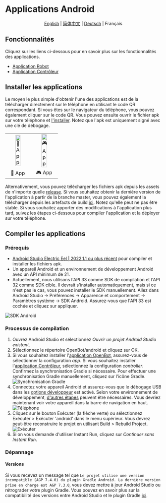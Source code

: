 # Applications Android

<p align="center">
  <a href="README.md">English</a> |
  <a href="README.zh-CN.md">简体中文</a> |
  <a href="README.de-DE.md">Deutsch</a> |
  <span>Français</span>
</p>

## Fonctionnalités

Cliquez sur les liens ci-dessous pour en savoir plus sur les fonctionnalités des applications.

- [Application Robot](robot/README.md)
- [Application Contrôleur](controller/README.md)

## Installer les applications

Le moyen le plus simple d'obtenir l'une des applications est de la télécharger directement sur le téléphone en utilisant le code QR correspondant. Si vous êtes sur le navigateur du téléphone, vous pouvez également cliquer sur le code QR. Vous pouvez ensuite ouvrir le fichier apk sur votre téléphone et [l'installer](https://www.lifewire.com/install-apk-on-android-4177185). Notez que l'apk est uniquement signé avec une clé de débogage.

<table style="width:100%;border:none;text-align:center">
  <tr>
    <td>  <a href="https://app.openbot.org/robot" target="_blank">
    <img alt="🤖 App" width="50%" src="../docs/images/robot_app_qr_code.png" />
  </a>
    </td>
    <td>
  <a href="https://app.openbot.org/controller" target="_blank">
    <img alt="🎮 App" width="50%" src="../docs/images/controller_app_qr_code.png" />
  </a>
      </td>
  </tr>
  <tr>
    <td>🤖 App</td>
    <td>🎮 App</td>
  </tr>
</table>

Alternativement, vous pouvez télécharger les fichiers apk depuis les assets de n'importe quelle [release](https://github.com/intel-isl/OpenBot/releases). Si vous souhaitez obtenir la dernière version de l'application à partir de la branche master, vous pouvez également la télécharger depuis les artefacts de build [ici](https://github.com/intel-isl/OpenBot/actions?query=workflow%3A%22Java+CI+with+Gradle%22). Notez qu'elle peut ne pas être stable. Si vous souhaitez apporter des modifications à l'application plus tard, suivez les étapes ci-dessous pour compiler l'application et la déployer sur votre téléphone.

## Compiler les applications

### Prérequis

- [Android Studio Electric Eel | 2022.1.1 ou plus récent](https://developer.android.com/studio/index.html) pour compiler et installer les fichiers apk.
- Un appareil Android et un environnement de développement Android avec un API minimum de 21.
- Actuellement, nous utilisons l'API 33 comme SDK de compilation et l'API 32 comme SDK cible. Il devrait s'installer automatiquement, mais si ce n'est pas le cas, vous pouvez installer le SDK manuellement. Allez dans Android Studio -> Préférences -> Apparence et comportement -> Paramètres système -> SDK Android. Assurez-vous que l'API 33 est cochée et cliquez sur appliquer.

![SDK Android](../docs/images/android_studio_sdk.jpg)

### Processus de compilation

1. Ouvrez Android Studio et sélectionnez *Ouvrir un projet Android Studio existant*.
2. Sélectionnez le répertoire OpenBot/android et cliquez sur OK.
3. Si vous souhaitez installer l'[application OpenBot](app/README.md), assurez-vous de sélectionner la configuration *app*. Si vous souhaitez installer l'[application Contrôleur](controller/README.md), sélectionnez la configuration *controller*. Confirmez la synchronisation Gradle si nécessaire. Pour effectuer une synchronisation Gradle manuellement, cliquez sur l'icône Gradle.
  ![Synchronisation Gradle](../docs/images/android_studio_bar_gradle.jpg)
4. Connectez votre appareil Android et assurez-vous que le débogage USB dans les [options développeur](https://developer.android.com/studio/debug/dev-options) est activé. Selon votre environnement de développement, [d'autres étapes](https://developer.android.com/studio/run/device) peuvent être nécessaires. Vous devriez maintenant voir votre appareil dans la barre de navigation en haut.
  ![Téléphone](../docs/images/android_studio_bar_phone.jpg)
5. Cliquez sur le bouton Exécuter (la flèche verte) ou sélectionnez Exécuter > Exécuter 'android' dans le menu supérieur. Vous devrez peut-être reconstruire le projet en utilisant Build > Rebuild Project.
  ![Exécuter](../docs/images/android_studio_bar_run.jpg)
6. Si on vous demande d'utiliser Instant Run, cliquez sur *Continuer sans Instant Run*.

### Dépannage

#### Versions

Si vous recevez un message tel que `Le projet utilise une version incompatible (AGP 7.4.0) du plugin Gradle Android. La dernière version prise en charge est AGP 7.3.0`, vous devez mettre à jour Android Studio ou rétrograder votre plugin Gradle. Vous pouvez en savoir plus sur la compatibilité des versions entre Android Studio et le plugin Gradle [ici](https://developer.android.com/studio/releases/gradle-plugin#android_gradle_plugin_and_android_studio_compatibility).
